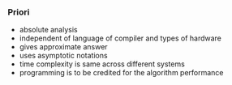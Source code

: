 ### Priori
- absolute analysis
- independent of language of compiler and types of hardware
- gives approximate answer
- uses asymptotic notations
- time complexity is same across different systems
- programming is to be credited for the algorithm performance